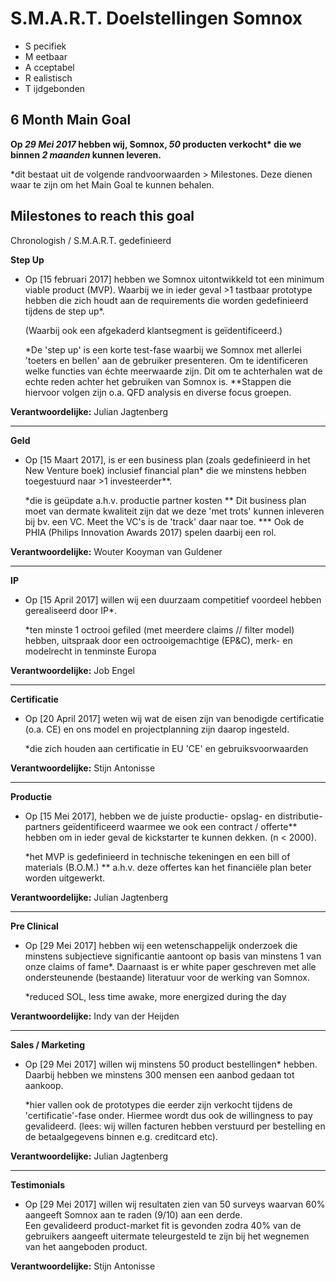 # S.M.A.R.T. Doelstellingen Somnox

- S pecifiek
- M eetbaar
- A cceptabel
- R ealistisch
- T ijdgebonden

## 6 Month Main Goal

__Op *29 Mei 2017* hebben wij, Somnox, *50* producten verkocht* die we binnen *2 maanden* kunnen leveren.__

*dit bestaat uit de volgende randvoorwaarden > Milestones. Deze dienen waar te zijn om het Main Goal te kunnen behalen. 

## Milestones to reach this goal

Chronologish / S.M.A.R.T. gedefinieerd

**Step Up**

- Op [15 februari 2017]  hebben we Somnox uitontwikkeld tot een minimum viable product (MVP). Waarbij we in ieder geval >1 tastbaar prototype hebben die zich houdt aan de requirements die worden gedefinieerd tijdens de step up*. 

	(Waarbij ook een afgekaderd klantsegment is geïdentificeerd.) 

	*De 'step up' is een korte test-fase waarbij we Somnox met allerlei 'toeters en bellen' aan de gebruiker presenteren. Om te identificeren welke functies van échte meerwaarde zijn. Dit om te achterhalen wat de echte reden achter het gebruiken van Somnox is.
	**Stappen die hiervoor volgen zijn o.a. QFD analysis en diverse focus groepen.  
	
**Verantwoordelijke:** Julian Jagtenberg

-----------------

**Geld**

- Op [15 Maart 2017], is er een business plan (zoals gedefinieerd in het New Venture boek) inclusief financial plan* die we minstens hebben toegestuurd naar >1 investeerder**. 

	*die is geüpdate a.h.v. productie partner kosten
	** Dit business plan moet van dermate kwaliteit zijn dat we deze 'met trots' kunnen inleveren bij bv. een VC. Meet the VC's is de 'track' daar naar toe. 
	*** Ook de PHIA (Philips Innovation Awards 2017) spelen daarbij een rol.  
	
	
**Verantwoordelijke:** Wouter Kooyman van Guldener
	
-----------------	

**IP**

- Op [15 April 2017] willen wij een duurzaam competitief voordeel hebben gerealiseerd door IP*.

	*ten minste 1 octrooi gefiled (met meerdere claims // filter model) hebben, uitspraak door een octrooigemachtige (EP&C), merk- en modelrecht in tenminste Europa  
	
	
**Verantwoordelijke:** Job Engel

-----------------

**Certificatie**

- Op [20 April 2017] weten wij wat de eisen zijn van benodigde certificatie (o.a. CE) en ons model en projectplanning zijn daarop ingesteld. 

	*die zich houden aan certificatie in EU 'CE' en gebruiksvoorwaarden  
	
**Verantwoordelijke:** Stijn Antonisse
	
-----------------

**Productie**
  
- Op [15 Mei 2017], hebben we de juiste productie- opslag- en distributie- partners geïdentificeerd waarmee we ook een contract / offerte** hebben om in ieder geval de kickstarter te kunnen dekken. (n < 2000).

	*het MVP is gedefinieerd in technische tekeningen en een bill of materials (B.O.M.)
	** a.h.v. deze offertes kan het financiële plan beter worden uitgewerkt.  
	
**Verantwoordelijke:** Julian Jagtenberg
	
-----------------

**Pre Clinical** 

- Op [29 Mei 2017] hebben wij een wetenschappelijk onderzoek die minstens subjectieve significantie aantoont op basis van minstens 1 van onze claims of fame*. Daarnaast is er white paper geschreven met alle ondersteunende (bestaande) literatuur voor de werking van Somnox.  

	*reduced SOL, less time awake, more energized during the day   
	
**Verantwoordelijke:** Indy van der Heijden
	
-----------------

**Sales / Marketing**

- Op [29 Mei 2017] willen wij minstens 50 product bestellingen* hebben. Daarbij hebben we minstens 300 mensen een aanbod gedaan tot aankoop.

	*hier vallen ook de prototypes die eerder zijn verkocht tijdens de 'certificatie'-fase onder. Hiermee wordt dus ook de willingness to pay gevalideerd. (lees: wij willen facturen hebben verstuurd per bestelling en de betaalgegevens binnen e.g. creditcard etc).     
	
	
**Verantwoordelijke:** Julian Jagtenberg
	
-----------------

**Testimonials**

- Op [29 Mei 2017] willen wij resultaten zien van 50 surveys waarvan 60% aangeeft Somnox aan te raden (9/10) aan een derde.  
Een gevalideerd product-market fit is gevonden zodra 40% van de gebruikers aangeeft uitermate teleurgesteld te zijn bij het wegnemen van het aangeboden product. 

**Verantwoordelijke:** Stijn Antonisse




